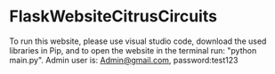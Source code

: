 # FlaskWebsiteCitrusCircuits
 To run this website, please use visual studio code, download the used libraries in Pip, and to open the website in the terminal run: "python main.py".
Admin user is: Admin@gmail.com, password:test123
